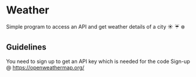 # Weather
Simple program to access an API and get weather details of a city
 :sunny: :umbrella: :snowflake:
## Guidelines
You need to sign up to get an API key which is needed for the code
Sign-up @ https://openweathermap.org/
